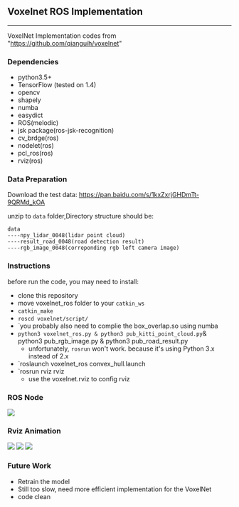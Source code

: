 ## Voxelnet ROS Implementation 
----
VoxelNet Implementation codes from "https://github.com/qianguih/voxelnet"

### Dependencies
* python3.5+
* TensorFlow (tested on 1.4)
* opencv
* shapely
* numba
* easydict
* ROS(melodic)
* jsk package(ros-jsk-recognition)
* cv_brdge(ros)
* nodelet(ros)
* pcl_ros(ros)
* rviz(ros)
  
### Data Preparation
Download the test data: https://pan.baidu.com/s/1kxZxrjGHDmTt-9QRMd_kOA

unzip to `data` folder,Directory structure should be:

```
data
----npy_lidar_0048(lidar point cloud)
----result_road_0048(road detection result)
----rgb_image_0048(correponding rgb left camera image)
```
### Instructions
before run the code, you may need to install:


- clone this repository
- move voxelnet_ros folder to your `catkin_ws`
- `catkin_make`
- `roscd voxelnet/script/`
- `you probably also need to complie the box_overlap.so using numba
- `python3 voxelnet_ros.py & python3 pub_kitti_point_cloud.py`& python3 pub_rgb_image.py & python3 pub_road_result.py 
  - unfortunately, `rosrun` won't work. because it's using Python 3.x instead of 2.x
- `roslaunch voxelnet_ros convex_hull.launch
- `rosrun rviz rviz 
  - use the voxelnet.rviz to config rviz

### ROS Node 

<img src="./pictures/8.png" />

### Rviz Animation
<img src="./pictures/1.png" />
<img src="./pictures/2.png" />
<img src="./pictures/3.png" />



### Future Work
- Retrain the model
- Still too slow, need more efficient implementation for the VoxelNet
- code clean
